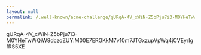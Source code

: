 ```yaml
---
layout: null
permalink: /.well-known/acme-challenge/gURqA-4V_xWiN-Z5bPju7i3-M0YHeTwWQiW9dczoZUY.html
---
```


gURqA-4V_xWiN-Z5bPju7i3-M0YHeTwWQiW9dczoZUY.M00E7ERGKkM7v10m7JTGxzupVpWq4jCVEyrlgfRS5XE